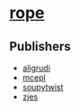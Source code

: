 # [rope](https://pypi.org/project/rope)



## Publishers
- [aligrudi](https://pypi.org/user/aligrudi)
- [mcepl](https://pypi.org/user/mcepl)
- [soupytwist](https://pypi.org/user/soupytwist)
- [zjes](https://pypi.org/user/zjes)

